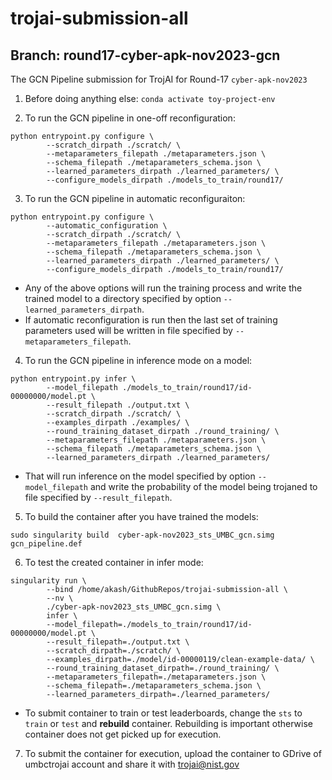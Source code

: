 # trojai-submission-all
## Branch: round17-cyber-apk-nov2023-gcn

The GCN Pipeline submission for TrojAI for Round-17 `cyber-apk-nov2023`

 1. Before doing anything else: ```conda activate toy-project-env```

 2. To run the GCN pipeline in one-off reconfiguration:
  ```
  python entrypoint.py configure \
          --scratch_dirpath ./scratch/ \
          --metaparameters_filepath ./metaparameters.json \
          --schema_filepath ./metaparameters_schema.json \
          --learned_parameters_dirpath ./learned_parameters/ \
          --configure_models_dirpath ./models_to_train/round17/ 
  ```

 3. To run the GCN pipeline in automatic reconfiguraiton:
  ```
  python entrypoint.py configure \
          --automatic_configuration \
          --scratch_dirpath ./scratch/ \
          --metaparameters_filepath ./metaparameters.json \
          --schema_filepath ./metaparameters_schema.json \
          --learned_parameters_dirpath ./learned_parameters/ \
          --configure_models_dirpath ./models_to_train/round17/ 
  ```

  * Any of the above options will run the training process and write the trained model to a directory specified by option `--learned_parameters_dirpath`.
  * If automatic reconfiguration is run then the last set of training parameters used will be written in file specified by `--metaparameters_filepath`.


 4. To run the GCN pipeline in inference mode on a model:
  ```
  python entrypoint.py infer \
          --model_filepath ./models_to_train/round17/id-00000000/model.pt \
          --result_filepath ./output.txt \
          --scratch_dirpath ./scratch/ \
          --examples_dirpath ./examples/ \
          --round_training_dataset_dirpath ./round_training/ \
          --metaparameters_filepath ./metaparameters.json \
          --schema_filepath ./metaparameters_schema.json \
          --learned_parameters_dirpath ./learned_parameters/ 
  ```

  * That will run inference on the model specified by option `--model_filepath` and write the probability of the model being trojaned to file specified by `--result_filepath`.


 5. To build the container after you have trained the models:
  ```
  sudo singularity build  cyber-apk-nov2023_sts_UMBC_gcn.simg  gcn_pipeline.def
  ```


 6. To test the created container in infer mode:
  ```
  singularity run \
          --bind /home/akash/GithubRepos/trojai-submission-all \
          --nv \
          ./cyber-apk-nov2023_sts_UMBC_gcn.simg \
          infer \
          --model_filepath=./models_to_train/round17/id-00000000/model.pt \
          --result_filepath=./output.txt \
          --scratch_dirpath=./scratch/ \
          --examples_dirpath=./model/id-00000119/clean-example-data/ \
          --round_training_dataset_dirpath=./round_training/ \
          --metaparameters_filepath=./metaparameters.json \
          --schema_filepath=./metaparameters_schema.json \
          --learned_parameters_dirpath=./learned_parameters/ 
  ```
  * To submit container to train or test leaderboards, change the `sts` to `train` or `test` and **rebuild** container. Rebuilding is important otherwise container does not get picked up for execution.


 7. To submit the container for execution, upload the container to GDrive of umbctrojai account and share it with trojai@nist.gov
